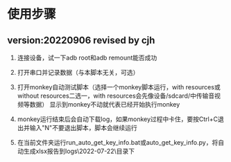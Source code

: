 # 使用步骤
version:20220906
revised by cjh
---
1. 连接设备，试一下adb root和adb remount能否成功

2. 打开串口并记录数据（与本脚本无关，可选）

3. 打开monkey自动测试脚本（选择一个monkey脚本运行，with resources或without resources二选一，with resources会先像设备/sdcard/中传输音视频等数据）
    显示到monkey不动就代表已经开始执行monkey

4. monkey运行结束后会自动下载log，如果monkey过程中卡住，要按Ctrl+C退出并输入"N"不要退出脚本，脚本会继续运行

5. 在当前文件夹运行run_auto_get_key_info.bat或auto_get_key_info.py，将自动生成xlsx报告到logs\2022-07-22\目录下
